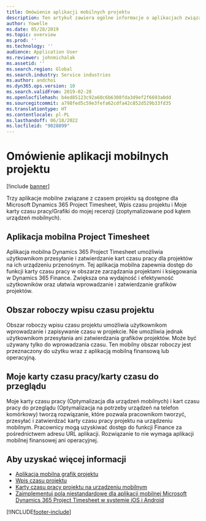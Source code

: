 ```yaml
---
title: Omówienie aplikacji mobilnych projektu
description: Ten artykuł zawiera ogólne informacje o aplikacjach związanych z czasem projektu dla Microsoft Dynamics 365 Project Timesheet, Wpisu czasu projektu i Moich kart czasu pracy/Kart czasu pracy, które są dostępne na urządzenia przenośne.
author: Yowelle
ms.date: 05/28/2019
ms.topic: overview
ms.prod: ''
ms.technology: ''
audience: Application User
ms.reviewer: johnmichalak
ms.assetid: ''
ms.search.region: Global
ms.search.industry: Service industries
ms.author: andchoi
ms.dyn365.ops.version: 10
ms.search.validFrom: 2019-02-28
ms.openlocfilehash: b4ed85123c92a60c6b6308fda3d9ef2f6693a0dd
ms.sourcegitcommit: a798fed5c59e3fefa62cdfa42c852d529b33fd35
ms.translationtype: HT
ms.contentlocale: pl-PL
ms.lasthandoff: 06/18/2022
ms.locfileid: "9028899"
---
```

# <a name="project-mobile-applications-overview"></a>Omówienie aplikacji mobilnych projektu

[!include [banner](../includes/banner.md)]

Trzy aplikacje mobilne związane z czasem projektu są dostępne dla Microsoft Dynamics 365 Project Timesheet, Wpis czasu projektu i Moje karty czasu pracy/Grafiki do mojej recenzji (zoptymalizowane pod kątem urządzeń mobilnych).

## <a name="project-timesheet-mobile-app"></a>Aplikacja mobilna Project Timesheet

Aplikacja mobilna Dynamics 365 Project Timesheet umożliwia użytkownikom przesyłanie i zatwierdzanie kart czasu pracy dla projektów na ich urządzeniu przenośnym. Tej aplikacja mobilna zapewnia dostęp do funkcji karty czasu pracy w obszarze zarządzania projektami i księgowania w Dynamics 365 Finance. Zwiększa ona wydajność i efektywność użytkowników oraz ułatwia wprowadzanie i zatwierdzanie grafików projektów.

## <a name="project-time-entry-workspace"></a>Obszar roboczy wpisu czasu projektu

Obszar roboczy wpisu czasu projektu umożliwia użytkownikom wprowadzanie i zapisywanie czasu w projekcie. Nie umożliwia jednak użytkownikom przesyłania ani zatwierdzania grafików projektów. Może być używany tylko do wprowadzania czasu. Ten mobilny obszar roboczy jest przeznaczony do użytku wraz z aplikacją mobilną finansową lub operacyjną.

## <a name="my-timesheetstimesheets-for-my-review"></a>Moje karty czasu pracy/karty czasu do przeglądu

Moje karty czasu pracy (Optymalizacja dla urządzeń mobilnych) i kart czasu pracy do przeglądu (Optymalizacja na potrzeby urządzeń na telefon komórkowy) tworzą rozwiązanie, które pozwala pracownikom tworzyć, przesyłać i zatwierdzać karty czasu pracy projektu na urządzeniu mobilnym. Pracownicy mogą uzyskiwać dostęp do funkcji Finance za pośrednictwem adresu URL aplikacji. Rozwiązanie to nie wymaga aplikacji mobilnej finansowej ani operacyjnej.

## <a name="for-more-information"></a>Aby uzyskać więcej informacji

- [Aplikacja mobilna grafik projektu](project-timesheet.md)
- [Wpis czasu projektu]( project-time-entry-mobile-workspace.md)
- [Karty czasu pracy projektu na urządzeniu mobilnym](Mobile-timesheets.md)
- [Zaimplementuj pola niestandardowe dla aplikacji mobilnej Microsoft Dynamics 365 Project Timesheet w systemie iOS i Android](custom-fields-mobile.md)


[!INCLUDE[footer-include](../includes/footer-banner.md)]